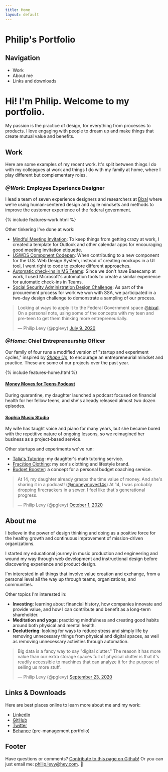 ```yaml
---
title: Home
layout: default
---
```


# Philip's Portfolio

## Navigation
* Work
* About me
* Links and downloads

# Hi! I'm Philip. Welcome to my portfolio.
My passion is the practice of design, for everything from processes to products. I love engaging with people to dream up and make things that create mutual value and benefits.

## Work
Here are some examples of my recent work. It's split between things I do with my colleagues at work and things I do with my family at home, where I play different but complementary roles.

### _@Work_: Employee Experience Designer
I lead a team of seven experience designers and researchers at [Bixal](https://www.bixal.com/) where we're using human-centered design and agile mindsets and methods to improve the customer experience of the federal government.

{% include features-work.html %}

Other tinkering I've done at work:
* [Mindful Meeting Invitation](https://pglevy.github.io/mindful-meeting-invitation/): To keep things from getting crazy at work, I created a template for Outlook and other calendar apps for encouraging good meeting invitation etiquette.
* [USWDS Component Codepen](https://codepen.io/pglevy/pen/oNjBBow): When contributing to a new component for the U.S. Web Design System, instead of creating mockups in a UI tool, I went right to code to explore different approaches.
* [Automatic check-ins in MS Teams](https://www.evernote.com/l/ACTel-i1zJVIW4PIr9khNw-TqzBxmUVpOxA): Since we don't have Basecamp at work, I used Microsoft's automation tools to create a similar experience for automatic check-ins in Teams.
* [Social Security Administration Design Challenge](https://bixal.invisionapp.com/board/SSA-Design-Challenge-ckdze9hzx019e0zytq3u0qztq): As part of the procurement process for work we won with SSA, we participated in a two-day design challenge to demonstrate a sampling of our process.

<div class="row justify-content-center my-6 py-4 bg-light">
  <div class="col-md-6">
    <blockquote class="twitter-tweet"><p lang="en" dir="ltr">Looking at ways to apply it to the Federal Government space <a href="https://twitter.com/bixal?ref_src=twsrc%5Etfw">@bixal</a>. On a personal note, using some of the concepts with my teen and pre-teen to get them thinking more entrepreneurially.</p>&mdash; Philip Levy (@pglevy) <a href="https://twitter.com/pglevy/status/1281365286252421120?ref_src=twsrc%5Etfw">July 9, 2020</a></blockquote> <script async src="https://platform.twitter.com/widgets.js" charset="utf-8"></script>
  </div>
</div>

### _@Home_: Chief Entrepreneurship Officer
Our family of four runs a modified version of "startup and experiment cycles," inspired by [_Shape Up_](https://basecamp.com/shapeup/), to encourage an entrepreneurial mindset and practice. These are some of our projects over the past year.

{% include features-home.html %}

#### [Money Moves for Teens Podcast](https://moneymovesforteens.com/)
During quarantine, my daughter launched a podcast focused on financial health for her fellow teens, and she's already released almost two dozen episodes.

#### [Sophia Music Studio](https://sophiamusicstudio.com/)
My wife has taught voice and piano for many years, but she became bored with the repetitive nature of ongoing lessons, so we reimagined her business as a project-based service.

Other startups and experiments we've run:
* [Talia's Tutoring](https://taliastutoring.com/): my daughter's math tutoring service.
* [Frac/tion Clothing](https://teespring.com/stores/fraction): my son's clothing and lifestyle brand.
* [Budget Booster](https://budgetboosterfinancialcoaching.weebly.com/): a concept for a personal budget coaching service.

<blockquote class="twitter-tweet"><p lang="en" dir="ltr">At 14, my daughter already grasps the time value of money. And she&#39;s sharing it in a podcast! (<a href="https://twitter.com/moneymoves14s?ref_src=twsrc%5Etfw">@moneymoves14s</a>) At 14, I was probably dropping firecrackers in a sewer. I feel like that&#39;s generational progress.</p>&mdash; Philip Levy (@pglevy) <a href="https://twitter.com/pglevy/status/1311697386012467200?ref_src=twsrc%5Etfw">October 1, 2020</a></blockquote> <script async src="https://platform.twitter.com/widgets.js" charset="utf-8"></script>

## About me
I believe in the power of design thinking and doing as a positive force for the healthy growth and continuous improvement of mission-driven organizations.

I started my educational journey in music production and engineering and wound my way through web development and instructional design before discovering experience and product design.

I'm interested in all things that involve value creation and exchange, from a personal level all the way up through teams, organizations, and communities.

Other topics I'm interested in:
* **Investing**: learning about financial history, how companies innovate and provide value, and how I can contribute and benefit as a long-term shareholder.
* **Meditation and yoga**: practicing mindfulness and creating good habits around both physical and mental health.
* **Decluttering**: looking for ways to reduce stress and simply life by removing unnecessary things from physical and digital spaces, as well as removing unnecessary activities through automation.

<blockquote class="twitter-tweet"><p lang="en" dir="ltr">Big data is a fancy way to say &quot;digital clutter.&quot; The reason it has more value than our extra storage spaces full of physical clutter is that it&#39;s readily accessible to machines that can analyze it for the purpose of selling us more stuff.</p>&mdash; Philip Levy (@pglevy) <a href="https://twitter.com/pglevy/status/1308798284950056967?ref_src=twsrc%5Etfw">September 23, 2020</a></blockquote> <script async src="https://platform.twitter.com/widgets.js" charset="utf-8"></script>

## Links & Downloads

Here are best places online to learn more about me and my work:
* [LinkedIn](https://www.linkedin.com/in/philipglevy/)
* [GitHub](https://github.com/pglevy)
* [Twitter](https://twitter.com/pglevy)
* [Behance](https://www.behance.net/philipglevy) (pre-management portfolio)

## Footer
Have questions or comments? [Contribute to this page on Github!](https://github.com/pglevy/portfolio) Or you can just email me: [philip.levy@hey.com](mailto:philip.levy@hey.com). 👋
